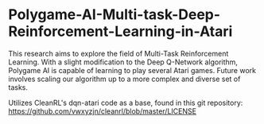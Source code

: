 # Polygame-AI-Multi-task-Deep-Reinforcement-Learning-in-Atari
This research aims to explore the field of Multi-Task Reinforcement Learning. With a slight modification to the Deep Q-Network algorithm, Polygame AI is capable of learning to play several Atari games. Future work involves scaling our algorithm up to a more complex and diverse set of tasks.

Utilizes CleanRL's dqn-atari code as a base, found in this git repository:
https://github.com/vwxyzjn/cleanrl/blob/master/LICENSE
